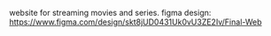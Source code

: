 website for streaming movies and series.
figma design: https://www.figma.com/design/skt8jUD0431Uk0vU3ZE2Iv/Final-Web 
